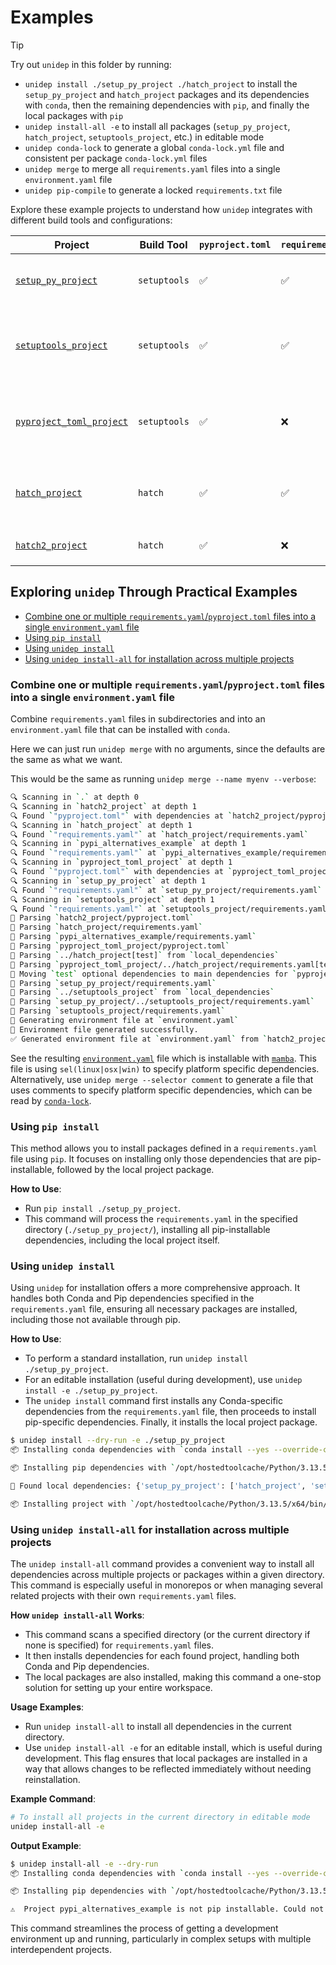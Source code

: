 # Examples

> [!TIP]
> Try out `unidep` in this folder by running:
> - `unidep install ./setup_py_project ./hatch_project` to install the `setup_py_project` and `hatch_project` packages and its dependencies with `conda`, then the remaining dependencies with `pip`, and finally the local packages with `pip`
> - `unidep install-all -e` to install all packages (`setup_py_project`, `hatch_project`, `setuptools_project`, etc.) in editable mode
> - `unidep conda-lock` to generate a global `conda-lock.yml` file and consistent per package `conda-lock.yml` files
> - `unidep merge` to merge all `requirements.yaml` files into a single `environment.yaml` file
> - `unidep pip-compile` to generate a locked `requirements.txt` file

Explore these example projects to understand how `unidep` integrates with different build tools and configurations:

| Project                                            | Build Tool   | `pyproject.toml` | `requirements.yaml` | `setup.py` | Description                                                                        |
| -------------------------------------------------- | ------------ | ---------------- | ------------------- | ---------- | ---------------------------------------------------------------------------------- |
| [`setup_py_project`](setup_py_project)             | `setuptools` | ✅                | ✅                   | ✅          | Traditional `setuptools` project with `requirements.yaml`.                         |
| [`setuptools_project`](setuptools_project)         | `setuptools` | ✅                | ✅                   | ❌          | Modern `setuptools` usage with both `pyproject.toml` and `requirements.yaml`.      |
| [`pyproject_toml_project`](pyproject_toml_project) | `setuptools` | ✅                | ❌                   | ❌          | Pure `pyproject.toml` setup, showcasing comprehensive dependency management.       |
| [`hatch_project`](hatch_project)                   | `hatch`      | ✅                | ✅                   | ❌          | Demonstrates `unidep` integration in a Hatchling project with `requirements.yaml`. |
| [`hatch2_project`](hatch2_project)                 | `hatch`      | ✅                | ❌                   | ❌          | Pure `pyproject.toml` Hatchling project.                                           |


## Exploring `unidep` Through Practical Examples

<!-- START doctoc generated TOC please keep comment here to allow auto update -->
<!-- DON'T EDIT THIS SECTION, INSTEAD RE-RUN doctoc TO UPDATE -->

- [Combine one or multiple `requirements.yaml`/`pyproject.toml` files into a single `environment.yaml` file](#combine-one-or-multiple-requirementsyamlpyprojecttoml-files-into-a-single-environmentyaml-file)
- [Using `pip install`](#using-pip-install)
- [Using `unidep install`](#using-unidep-install)
- [Using `unidep install-all` for installation across multiple projects](#using-unidep-install-all-for-installation-across-multiple-projects)

<!-- END doctoc generated TOC please keep comment here to allow auto update -->

### Combine one or multiple `requirements.yaml`/`pyproject.toml` files into a single `environment.yaml` file

Combine `requirements.yaml` files in subdirectories and into an `environment.yaml` file that can be installed with `conda`.

Here we can just run `unidep merge` with no arguments, since the defaults are the same as what we want.

This would be the same as running `unidep merge --name myenv --verbose`:

<!-- CODE:BASH:START -->
<!-- echo '```bash' -->
<!-- unidep merge --name myenv --verbose -->
<!-- echo '```' -->
<!-- CODE:END -->
<!-- OUTPUT:START -->
<!-- ⚠️ This content is auto-generated by `markdown-code-runner`. -->
```bash
🔍 Scanning in `.` at depth 0
🔍 Scanning in `hatch2_project` at depth 1
🔍 Found `"pyproject.toml"` with dependencies at `hatch2_project/pyproject.toml`
🔍 Scanning in `hatch_project` at depth 1
🔍 Found `"requirements.yaml"` at `hatch_project/requirements.yaml`
🔍 Scanning in `pypi_alternatives_example` at depth 1
🔍 Found `"requirements.yaml"` at `pypi_alternatives_example/requirements.yaml`
🔍 Scanning in `pyproject_toml_project` at depth 1
🔍 Found `"pyproject.toml"` with dependencies at `pyproject_toml_project/pyproject.toml`
🔍 Scanning in `setup_py_project` at depth 1
🔍 Found `"requirements.yaml"` at `setup_py_project/requirements.yaml`
🔍 Scanning in `setuptools_project` at depth 1
🔍 Found `"requirements.yaml"` at `setuptools_project/requirements.yaml`
📄 Parsing `hatch2_project/pyproject.toml`
📄 Parsing `hatch_project/requirements.yaml`
📄 Parsing `pypi_alternatives_example/requirements.yaml`
📄 Parsing `pyproject_toml_project/pyproject.toml`
📄 Parsing `../hatch_project[test]` from `local_dependencies`
📄 Parsing `pyproject_toml_project/../hatch_project/requirements.yaml[test]`
📄 Moving `test` optional dependencies to main dependencies for `pyproject_toml_project/../hatch_project/requirements.yaml[test]`
📄 Parsing `setup_py_project/requirements.yaml`
📄 Parsing `../setuptools_project` from `local_dependencies`
📄 Parsing `setup_py_project/../setuptools_project/requirements.yaml`
📄 Parsing `setuptools_project/requirements.yaml`
📝 Generating environment file at `environment.yaml`
📝 Environment file generated successfully.
✅ Generated environment file at `environment.yaml` from `hatch2_project/pyproject.toml`, `hatch_project/requirements.yaml`, `pypi_alternatives_example/requirements.yaml`, `pyproject_toml_project/pyproject.toml`, `setup_py_project/requirements.yaml`, `setuptools_project/requirements.yaml`
```

<!-- OUTPUT:END -->

See the resulting [`environment.yaml`](environment.yaml) file which is installable with [`mamba`](https://mamba.readthedocs.io/en/latest/).
This file is using `sel(linux|osx|win)` to specify platform specific dependencies.
Alternatively, use `unidep merge --selector comment` to generate a file that uses comments to specify platform specific dependencies, which can be read by [`conda-lock`](https://github.com/conda/conda-lock).

### Using `pip install`

This method allows you to install packages defined in a `requirements.yaml` file using `pip`. It focuses on installing only those dependencies that are pip-installable, followed by the local project package.

**How to Use**:

- Run `pip install ./setup_py_project`.
- This command will process the `requirements.yaml` in the specified directory (`./setup_py_project/`), installing all pip-installable dependencies, including the local project itself.

### Using `unidep install`

Using `unidep` for installation offers a more comprehensive approach. It handles both Conda and Pip dependencies specified in the `requirements.yaml` file, ensuring all necessary packages are installed, including those not available through pip.

**How to Use**:

- To perform a standard installation, run `unidep install ./setup_py_project`.
- For an editable installation (useful during development), use `unidep install -e ./setup_py_project`.
- The `unidep install` command first installs any Conda-specific dependencies from the `requirements.yaml` file, then proceeds to install pip-specific dependencies. Finally, it installs the local project package.

<!-- CODE:BASH:START -->
<!-- echo '```bash' -->
<!-- echo '$ unidep install --dry-run -e ./setup_py_project' -->
<!-- unidep install --dry-run -e ./setup_py_project -->
<!-- echo '```' -->
<!-- CODE:END -->
<!-- OUTPUT:START -->
<!-- ⚠️ This content is auto-generated by `markdown-code-runner`. -->
```bash
$ unidep install --dry-run -e ./setup_py_project
📦 Installing conda dependencies with `conda install --yes --override-channels --channel conda-forge pandas">=1,<3" adaptive">=0.15.0, <2.0.0" pfapack packaging adaptive-scheduler numpy">=1.21" hpc05 pexpect pytest pytest-cov`

📦 Installing pip dependencies with `/opt/hostedtoolcache/Python/3.13.5/x64/bin/python -m pip install yaml2bib rsync-time-machine slurm-usage pyyaml aiokef markdown-code-runner numthreads unidep`

📝 Found local dependencies: {'setup_py_project': ['hatch_project', 'setuptools_project']}

📦 Installing project with `/opt/hostedtoolcache/Python/3.13.5/x64/bin/python -m pip install --no-deps -e /home/runner/work/unidep/unidep/example/hatch_project -e /home/runner/work/unidep/unidep/example/setuptools_project -e ./setup_py_project`

```

<!-- OUTPUT:END -->

### Using `unidep install-all` for installation across multiple projects

The `unidep install-all` command provides a convenient way to install all dependencies across multiple projects or packages within a given directory.
This command is especially useful in monorepos or when managing several related projects with their own `requirements.yaml` files.

**How `unidep install-all` Works**:

- This command scans a specified directory (or the current directory if none is specified) for `requirements.yaml` files.
- It then installs dependencies for each found project, handling both Conda and Pip dependencies.
- The local packages are also installed, making this command a one-stop solution for setting up your entire workspace.

**Usage Examples**:

- Run `unidep install-all` to install all dependencies in the current directory.
- Use `unidep install-all -e` for an editable install, which is useful during development. This flag ensures that local packages are installed in a way that allows changes to be reflected immediately without needing reinstallation.

**Example Command**:

```bash
# To install all projects in the current directory in editable mode
unidep install-all -e
```

**Output Example**:

<!-- CODE:BASH:START -->
<!-- echo '```bash' -->
<!-- echo '$ unidep install-all -e --dry-run' -->
<!-- unidep install-all -e --dry-run -->
<!-- echo '```' -->
<!-- CODE:END -->
<!-- OUTPUT:START -->
<!-- ⚠️ This content is auto-generated by `markdown-code-runner`. -->
```bash
$ unidep install-all -e --dry-run
📦 Installing conda dependencies with `conda install --yes --override-channels --channel conda-forge adaptive-scheduler numpy">=1.21" hpc05 pandas">=1,<3" pexpect pipefunc qiskit adaptive">=0.15.0, <2.0.0" pfapack packaging pytest pytest-cov`

📦 Installing pip dependencies with `/opt/hostedtoolcache/Python/3.13.5/x64/bin/python -m pip install unidep markdown-code-runner numthreads yaml2bib rsync-time-machine slurm-usage pyyaml aiokef`

⚠️  Project pypi_alternatives_example is not pip installable. Could not find setup.py or [build-system] in pyproject.toml.
```

<!-- OUTPUT:END -->

This command streamlines the process of getting a development environment up and running, particularly in complex setups with multiple interdependent projects.
